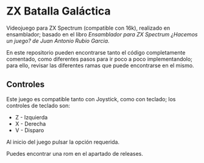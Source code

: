 # ZX Batalla Galáctica

Videojuego para ZX Spectrum (compatible con 16k), realizado en ensamblador; basado en el libro _Ensamblador para ZX Spectrum ¿Hacemos un juego? de Juan Antonio Rubio Garcia_.



En este repositorio pueden encontrarse tanto el código completamente comentado, como diferentes pasos para ir poco a poco implementandolo; para ello, revisar las diferentes ramas que puede encontrarse en el mismo.

## Controles

Este juego es compatible tanto con Joystick, como con teclado; los controles de teclado son:

* Z - Izquierda
* X - Derecha
* V - Disparo

Al inicio del juego pulsar la opción requerida.

Puedes encontrar una rom en el apartado de releases.


